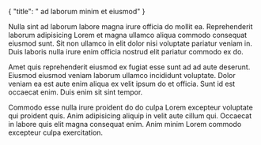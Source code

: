 {
  "title": " ad laborum minim et eiusmod"
}

Nulla sint ad laborum labore magna irure officia do mollit ea. Reprehenderit laborum adipisicing Lorem et magna ullamco aliqua commodo consequat eiusmod sunt. Sit non ullamco in elit dolor nisi voluptate pariatur veniam in. Duis laboris nulla irure enim officia nostrud elit pariatur commodo ex do.

Amet quis reprehenderit eiusmod ex fugiat esse sunt ad ad aute deserunt. Eiusmod eiusmod veniam laborum ullamco incididunt voluptate. Dolor veniam ea est aute enim aliqua ex velit ipsum do et officia. Sunt id est occaecat enim. Duis enim sit sint tempor.

Commodo esse nulla irure proident do do culpa Lorem excepteur voluptate qui proident quis. Anim adipisicing aliquip in velit aute cillum qui. Occaecat in labore quis elit magna consequat enim. Anim minim Lorem commodo excepteur culpa exercitation.